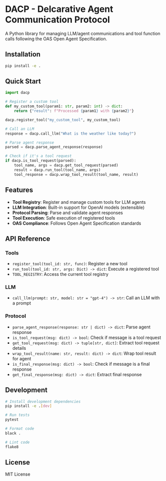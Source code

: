 # DACP - Delcarative Agent Communication Protocol

A Python library for managing LLM/agent communications and tool function calls following the OAS Open Agent Specification.

## Installation

```bash
pip install -e .
```

## Quick Start

```python
import dacp

# Register a custom tool
def my_custom_tool(param1: str, param2: int) -> dict:
    return {"result": f"Processed {param1} with {param2}"}

dacp.register_tool("my_custom_tool", my_custom_tool)

# Call an LLM
response = dacp.call_llm("What is the weather like today?")

# Parse agent response
parsed = dacp.parse_agent_response(response)

# Check if it's a tool request
if dacp.is_tool_request(parsed):
    tool_name, args = dacp.get_tool_request(parsed)
    result = dacp.run_tool(tool_name, args)
    tool_response = dacp.wrap_tool_result(tool_name, result)
```

## Features

- **Tool Registry**: Register and manage custom tools for LLM agents
- **LLM Integration**: Built-in support for OpenAI models (extensible)
- **Protocol Parsing**: Parse and validate agent responses
- **Tool Execution**: Safe execution of registered tools
- **OAS Compliance**: Follows Open Agent Specification standards

## API Reference

### Tools

- `register_tool(tool_id: str, func)`: Register a new tool
- `run_tool(tool_id: str, args: Dict) -> dict`: Execute a registered tool
- `TOOL_REGISTRY`: Access the current tool registry

### LLM

- `call_llm(prompt: str, model: str = "gpt-4") -> str`: Call an LLM with a prompt

### Protocol

- `parse_agent_response(response: str | dict) -> dict`: Parse agent response
- `is_tool_request(msg: dict) -> bool`: Check if message is a tool request
- `get_tool_request(msg: dict) -> tuple[str, dict]`: Extract tool request details
- `wrap_tool_result(name: str, result: dict) -> dict`: Wrap tool result for agent
- `is_final_response(msg: dict) -> bool`: Check if message is a final response
- `get_final_response(msg: dict) -> dict`: Extract final response

## Development

```bash
# Install development dependencies
pip install -e .[dev]

# Run tests
pytest

# Format code
black .

# Lint code
flake8
```

## License

MIT License
